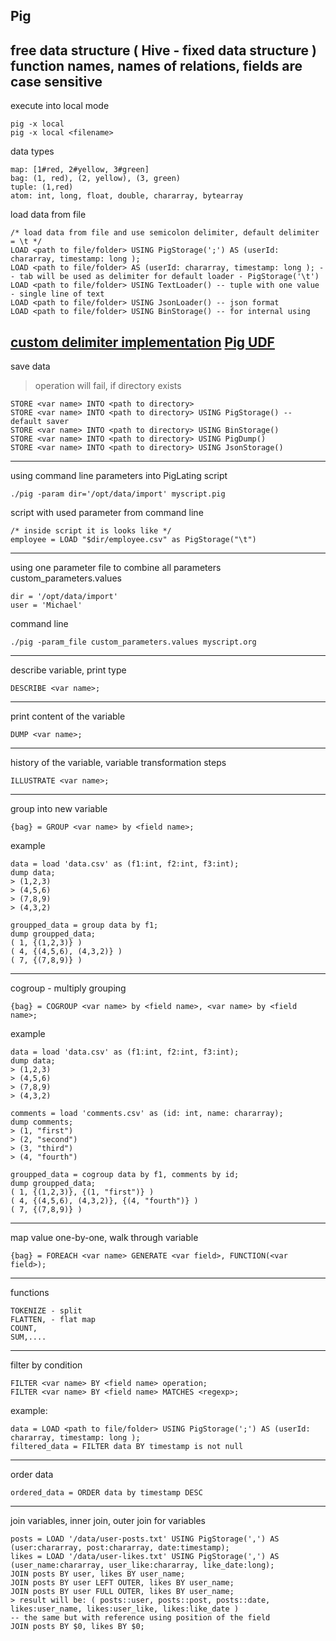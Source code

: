 ## Pig
free data structure ( Hive - fixed data structure )
function names, names of relations, fields are case sensitive 
---
execute into local mode
```
pig -x local
pig -x local <filename>
```
data types
```
map: [1#red, 2#yellow, 3#green]
bag: (1, red), (2, yellow), (3, green)
tuple: (1,red)
atom: int, long, float, double, chararray, bytearray
```
load data from file
```
/* load data from file and use semicolon delimiter, default delimiter = \t */
LOAD <path to file/folder> USING PigStorage(';') AS (userId: chararray, timestamp: long ); 
LOAD <path to file/folder> AS (userId: chararray, timestamp: long ); -- tab will be used as delimiter for default loader - PigStorage('\t')
LOAD <path to file/folder> USING TextLoader() -- tuple with one value - single line of text
LOAD <path to file/folder> USING JsonLoader() -- json format
LOAD <path to file/folder> USING BinStorage() -- for internal using 
```
[custom delimiter implementation](https://stackoverflow.com/questions/26354949/how-to-load-files-with-different-delimiter-each-time-in-piglatin#26356592)
[Pig UDF](https://pig.apache.org/docs/latest/udf.html)
---
save data
> operation will fail, if directory exists
```
STORE <var name> INTO <path to directory>
STORE <var name> INTO <path to directory> USING PigStorage() -- default saver
STORE <var name> INTO <path to directory> USING BinStorage()
STORE <var name> INTO <path to directory> USING PigDump()
STORE <var name> INTO <path to directory> USING JsonStorage()
```
---
using command line parameters into PigLating script
```
./pig -param dir='/opt/data/import' myscript.pig
```
script with used parameter from command line
```
/* inside script it is looks like */
employee = LOAD "$dir/employee.csv" as PigStorage("\t")
```
---
using one parameter file to combine all parameters
custom_parameters.values
```
dir = '/opt/data/import'
user = 'Michael'
```
command line
```
./pig -param_file custom_parameters.values myscript.org
```
---
describe variable, print type
```
DESCRIBE <var name>;
```
---
print content of the variable
```
DUMP <var name>;
```
---
history of the variable, variable transformation steps
```
ILLUSTRATE <var name>;
```
---
group into new variable
```
{bag} = GROUP <var name> by <field name>;
```
example
```
data = load 'data.csv' as (f1:int, f2:int, f3:int);
dump data;
> (1,2,3)
> (4,5,6)
> (7,8,9)
> (4,3,2)

groupped_data = group data by f1;
dump groupped_data;
( 1, {(1,2,3)} )
( 4, {(4,5,6), (4,3,2)} )
( 7, {(7,8,9)} )

```
---
cogroup - multiply grouping
```
{bag} = COGROUP <var name> by <field name>, <var name> by <field name>;
```
example
```
data = load 'data.csv' as (f1:int, f2:int, f3:int);
dump data;
> (1,2,3)
> (4,5,6)
> (7,8,9)
> (4,3,2)

comments = load 'comments.csv' as (id: int, name: chararray);
dump comments;
> (1, "first")
> (2, "second")
> (3, "third")
> (4, "fourth")

groupped_data = cogroup data by f1, comments by id;
dump groupped_data;
( 1, {(1,2,3)}, {(1, "first")} )
( 4, {(4,5,6), (4,3,2)}, {(4, "fourth")} )
( 7, {(7,8,9)} )

```
---
map value one-by-one, walk through variable 
```
{bag} = FOREACH <var name> GENERATE <var field>, FUNCTION(<var field>);  
```
---
functions 
```
TOKENIZE - split
FLATTEN, - flat map
COUNT, 
SUM,....
```
---
filter by condition
```
FILTER <var name> BY <field name> operation;
FILTER <var name> BY <field name> MATCHES <regexp>;
```
example:
```
data = LOAD <path to file/folder> USING PigStorage(';') AS (userId: chararray, timestamp: long );
filtered_data = FILTER data BY timestamp is not null
```
---
order data
```
ordered_data = ORDER data by timestamp DESC
```
---
join variables, inner join, outer join for variables
```
posts = LOAD '/data/user-posts.txt' USING PigStorage(',') AS (user:chararray, post:chararray, date:timestamp);
likes = LOAD '/data/user-likes.txt' USING PigStorage(',') AS (user_name:chararray, user_like:chararray, like_date:long);
JOIN posts BY user, likes BY user_name;
JOIN posts BY user LEFT OUTER, likes BY user_name;
JOIN posts BY user FULL OUTER, likes BY user_name;
> result will be: ( posts::user, posts::post, posts::date, likes:user_name, likes:user_like, likes:like_date )
-- the same but with reference using position of the field
JOIN posts BY $0, likes BY $0;
```

